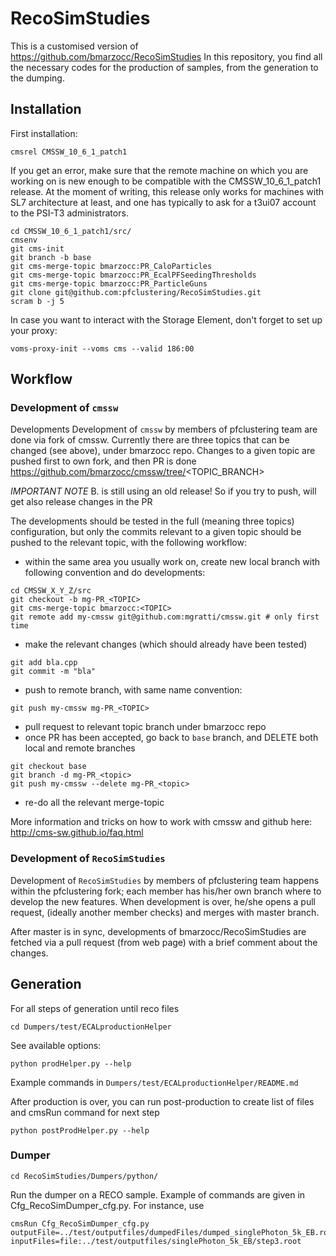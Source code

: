 # RecoSimStudies

This is a customised version of https://github.com/bmarzocc/RecoSimStudies
In this repository, you find all the necessary codes for the production of samples, from the generation to the dumping.

## Installation

First installation:
```
cmsrel CMSSW_10_6_1_patch1
```
If you get an error, make sure that the remote machine on which you are working on is new enough to be compatible with the CMSSW_10_6_1_patch1 release. At the moment of writing, this release only works for machines with SL7 architecture at least, and one has typically to ask for a t3ui07 account to the PSI-T3 administrators.

```
cd CMSSW_10_6_1_patch1/src/
cmsenv
git cms-init
git branch -b base
git cms-merge-topic bmarzocc:PR_CaloParticles
git cms-merge-topic bmarzocc:PR_EcalPFSeedingThresholds
git cms-merge-topic bmarzocc:PR_ParticleGuns
git clone git@github.com:pfclustering/RecoSimStudies.git
scram b -j 5
```

In case you want to interact with the Storage Element, don't forget to set up your proxy:
```    
voms-proxy-init --voms cms --valid 186:00
```

## Workflow

### Development of ```cmssw```
Developments Development of ```cmssw``` by members of pfclustering team are done via fork of cmssw.
Currently there are three topics that can be changed (see above), under bmarzocc repo.
Changes to a given topic are pushed first to own fork, and then PR is done https://github.com/bmarzocc/cmssw/tree/<TOPIC_BRANCH>

*IMPORTANT NOTE* B. is still using an old release! So if you try to push, will get also release changes in the PR

The developments should be tested in the full (meaning three topics) configuration, but only the commits relevant to a given topic should be pushed
to the relevant topic, with the following workflow:

* within the same area you usually work on, create new local branch with following convention and do developments:
```
cd CMSSW_X_Y_Z/src
git checkout -b mg-PR_<TOPIC>
git cms-merge-topic bmarzocc:<TOPIC>
git remote add my-cmssw git@github.com:mgratti/cmssw.git # only first time
```
* make the relevant changes (which should already have been tested)
```
git add bla.cpp
git commit -m "bla" 
```
* push to remote branch, with same name convention:
```
git push my-cmssw mg-PR_<TOPIC>
```
* pull request to relevant topic branch under bmarzocc repo
* once PR has been accepted, go back to `base` branch, and DELETE both local and remote branches
```
git checkout base
git branch -d mg-PR_<topic>
git push my-cmssw --delete mg-PR_<topic>
```
* re-do all the relevant merge-topic 

More information and tricks on how to work with cmssw and github here: http://cms-sw.github.io/faq.html


### Development of ```RecoSimStudies```
Development of ```RecoSimStudies``` by members of pfclustering team happens within the pfclustering fork; 
each member has his/her own branch where to develop the new features. When development is over, he/she opens a pull request,
(ideally another member checks) and merges with master branch.

After master is in sync, developments of bmarzocc/RecoSimStudies are fetched via a pull request (from web page) with a brief comment about the changes.

## Generation
For all steps of generation until reco files 
```
cd Dumpers/test/ECALproductionHelper
```
See available options:
```
python prodHelper.py --help
```
Example commands in ```Dumpers/test/ECALproductionHelper/README.md```

After production is over, you can run post-production to create list of files and cmsRun command for next step
```
python postProdHelper.py --help
```

### Dumper
```                         
cd RecoSimStudies/Dumpers/python/
```

Run the dumper on a RECO sample. Example of commands are given in Cfg_RecoSimDumper_cfg.py. For instance, use

```
cmsRun Cfg_RecoSimDumper_cfg.py outputFile=../test/outputfiles/dumpedFiles/dumped_singlePhoton_5k_EB.root inputFiles=file:../test/outputfiles/singlePhoton_5k_EB/step3.root
```


